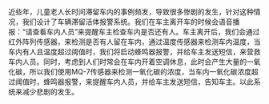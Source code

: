 近些年，儿童老人长时间滞留车内的事例频发，导致很多惨剧的发生，针对这种情况，我们设计了车辆滞留活体报警系统。我们在车主离开车的时候会语音播报：“请查看车内人员”来提醒车主检查车内是否还有人。车主离开后，我们会通过红外阵列传感器，来检测是否有人留在车内，通过温度传感器来检测车内温度，当车内有人且温度超过阈值时，我们将启动蜂鸣器报警，并给车主发送短信，来营救车内人员。同时，考虑到人们时常会在车内开着空调休息，此时会产生大量的一氧化碳，所以我们使用MQ-7传感器来检测一氧化碳的浓度，当车内一氧化碳浓度超过阈值时，蜂鸣器报警，来提醒车内人员，并给车主发送短信，告知车主。以此系统来减少悲剧的发生。
